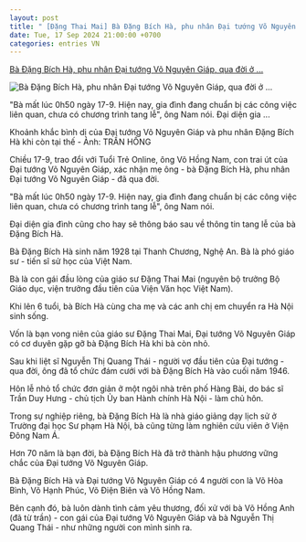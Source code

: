 ```yaml
---
layout: post
title: " [Đặng Thai Mai] Bà Đặng Bích Hà, phu nhân Đại tướng Võ Nguyên Giáp, qua đời ở ..."
date: Tue, 17 Sep 2024 21:00:00 +0700
categories: entries VN
---
```

[Bà Đặng Bích Hà, phu nhân Đại tướng Võ Nguyên Giáp, qua đời ở ...](https://tuoitre.vn/ba-dang-bich-ha-phu-nhan-dai-tuong-vo-nguyen-giap-qua-doi-o-tuoi-96-20240917153602127.htm)

![Bà Đặng Bích Hà, phu nhân Đại tướng Võ Nguyên Giáp, qua đời ở ...](https://cdn1.tuoitre.vn/thumb_w/1200/471584752817336320/2024/9/17/vo-nguyen-giap-1726560874830999853175-520-0-1148-1200-crop-1726560905829597347869.jpg)

"Bà mất lúc 0h50 ngày 17-9. Hiện nay, gia đình đang chuẩn bị các công việc liên quan, chưa có chương trình tang lễ", ông Nam nói. Đại diện gia ...

Khoảnh khắc bình dị của Đại tướng Võ Nguyên Giáp và phu nhân Đặng Bích Hà khi còn tại thế - Ảnh: TRẦN HỒNG

Chiều 17-9, trao đổi với Tuổi Trẻ Online, ông Võ Hồng Nam, con trai út của Đại tướng Võ Nguyên Giáp, xác nhận mẹ ông - bà Đặng Bích Hà, phu nhân Đại tướng Võ Nguyên Giáp - đã qua đời.

"Bà mất lúc 0h50 ngày 17-9. Hiện nay, gia đình đang chuẩn bị các công việc liên quan, chưa có chương trình tang lễ", ông Nam nói.

Đại diện gia đình cũng cho hay sẽ thông báo sau về thông tin tang lễ của bà Đặng Bích Hà.

Bà Đặng Bích Hà sinh năm 1928 tại Thanh Chương, Nghệ An. Bà là phó giáo sư - tiến sĩ sử học của Việt Nam.

Bà là con gái đầu lòng của giáo sư Đặng Thai Mai (nguyên bộ trưởng Bộ Giáo dục, viện trưởng đầu tiên của Viện Văn học Việt Nam).

Khi lên 6 tuổi, bà Bích Hà cùng cha mẹ và các anh chị em chuyển ra Hà Nội sinh sống.

Vốn là bạn vong niên của giáo sư Đặng Thai Mai, Đại tướng Võ Nguyên Giáp có cơ duyên gặp gỡ bà Đặng Bích Hà khi bà còn nhỏ.

Sau khi liệt sĩ Nguyễn Thị Quang Thái - người vợ đầu tiên của Đại tướng - qua đời, ông đã tổ chức đám cưới với bà Đặng Bích Hà vào cuối năm 1946.

Hôn lễ nhỏ tổ chức đơn giản ở một ngôi nhà trên phố Hàng Bài, do bác sĩ Trần Duy Hưng - chủ tịch Ủy ban Hành chính Hà Nội - làm chủ hôn.

Trong sự nghiệp riêng, bà Đặng Bích Hà là nhà giáo giảng dạy lịch sử ở Trường đại học Sư phạm Hà Nội, bà cũng từng làm nghiên cứu viên ở Viện Đông Nam Á.

Hơn 70 năm là bạn đời, bà Đặng Bích Hà đã trở thành hậu phương vững chắc của Đại tướng Võ Nguyên Giáp.

Bà Đặng Bích Hà và Đại tướng Võ Nguyên Giáp có 4 người con là Võ Hòa Bình, Võ Hạnh Phúc, Võ Điện Biên và Võ Hồng Nam.

Bên cạnh đó, bà luôn dành tình cảm yêu thương, đối xử với bà Võ Hồng Anh (đã từ trần) - con gái của Đại tướng Võ Nguyên Giáp và bà Nguyễn Thị Quang Thái - như những người con mình sinh ra.

